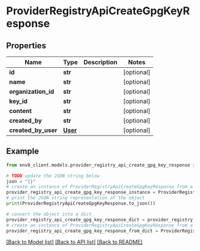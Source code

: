 # ProviderRegistryApiCreateGpgKeyResponse


## Properties

Name | Type | Description | Notes
------------ | ------------- | ------------- | -------------
**id** | **str** |  | [optional] 
**name** | **str** |  | [optional] 
**organization_id** | **str** |  | [optional] 
**key_id** | **str** |  | [optional] 
**content** | **str** |  | [optional] 
**created_by** | **str** |  | [optional] 
**created_by_user** | [**User**](User.md) |  | [optional] 

## Example

```python
from env0_client.models.provider_registry_api_create_gpg_key_response import ProviderRegistryApiCreateGpgKeyResponse

# TODO update the JSON string below
json = "{}"
# create an instance of ProviderRegistryApiCreateGpgKeyResponse from a JSON string
provider_registry_api_create_gpg_key_response_instance = ProviderRegistryApiCreateGpgKeyResponse.from_json(json)
# print the JSON string representation of the object
print(ProviderRegistryApiCreateGpgKeyResponse.to_json())

# convert the object into a dict
provider_registry_api_create_gpg_key_response_dict = provider_registry_api_create_gpg_key_response_instance.to_dict()
# create an instance of ProviderRegistryApiCreateGpgKeyResponse from a dict
provider_registry_api_create_gpg_key_response_from_dict = ProviderRegistryApiCreateGpgKeyResponse.from_dict(provider_registry_api_create_gpg_key_response_dict)
```
[[Back to Model list]](../README.md#documentation-for-models) [[Back to API list]](../README.md#documentation-for-api-endpoints) [[Back to README]](../README.md)


